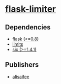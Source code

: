 # [flask-limiter](https://pypi.org/project/flask-limiter)

## Dependencies
- [flask (>=0.8)](packages/f/flask.md)
- [limits](packages/l/limits.md)
- [six (>=1.4.1)](packages/s/six.md)



## Publishers
- [alisaifee](https://pypi.org/user/alisaifee)

